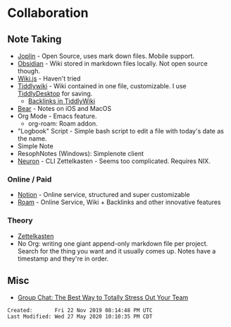 # Collaboration

## Note Taking

- [Joplin](https://joplinapp.org/) - Open Source, uses mark down files. Mobile
  support.
- [Obsidian](https://obsidian.md/) - Wiki stored in markdown files locally.
  Not open source though.
- [Wiki.js](https://wiki.js.org/) - Haven't tried
- [Tiddlywiki](https://tiddlywiki.com/) - Wiki contained in one file,
  customizable. I use
  [TiddlyDesktop](https://github.com/Jermolene/TiddlyDesktop/releases) for
  saving.
  - [Backlinks in
    TiddlyWiki](https://lesser.occult.institute/an-opinionated-approach-to-tiddlywiki)
- [Bear](https://bear.app/) - Notes on iOS and MacOS
- Org Mode - Emacs feature.
  - org-roam: Roam addon.
- "Logbook" Script - Simple bash script to edit a file with today's date as
  the name.
- Simple Note
- ResophNotes (Windows): Simplenote client
- [Neuron](https://neuron.zettel.page/) - CLI Zettelkasten - Seems too
  complicated. Requires NIX.

### Online / Paid

- [Notion](https://www.notion.so) - Online service, structured and super
  customizable
- [Roam](https://roamresearch.com/) - Online Service, Wiki + Backlinks and
  other innovative features

### Theory

- [Zettelkasten](https://writingcooperative.com/zettelkasten-how-one-german-scholar-was-so-freakishly-productive-997e4e0ca125)
- No Org: writing one giant append-only markdown file per project. Search for
  the thing you want and it usually comes up. Notes have a timestamp and
  they're in order.

## Misc

- [Group Chat: The Best Way to Totally Stress Out Your Team](https://basecamp.com/guides/group-chat-problems)

```
Created:       Fri 22 Nov 2019 08:14:48 PM UTC
Last Modified: Wed 27 May 2020 10:10:35 PM CDT
```
